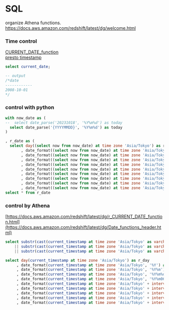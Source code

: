 # SQL
organize Athena functions.<br>
https://docs.aws.amazon.com/redshift/latest/dg/welcome.html


### Time control
[CURRENT_DATE_function](https://docs.aws.amazon.com/redshift/latest/dg/Date_functions_header.html)<br>
[presto timestamp](https://prestodb.io/docs/current/functions/datetime.html)<br>

```sql
select current_date;

-- output
/*date
------------
2008-10-01
*/
```


### control with python
```sql
with now_date as (
--  select date_parse('20231018', '%Y%m%d') as today
  select date_parse('{YYYYMMDD}', '%Y%m%d') as today
)

, r_date as (
  select day((select now from now_date) at time zone 'Asia/Tokyo') as r_day
       , date_format((select now from now_date) at time zone 'Asia/Tokyo', '%Y') as r_year
       , date_format((select now from now_date) at time zone 'Asia/Tokyo', '%Y%m') as r_month
       , date_format((select now from now_date) at time zone 'Asia/Tokyo', '%Y%m%d') as r_today
       , date_format((select now from now_date) at time zone 'Asia/Tokyo', '%Y%m06') as r_day_of_6
       , date_format((select now from now_date) at time zone 'Asia/Tokyo' + interval '-1' month, '%Y%m06') as r_last_month_day_of_6
       , date_format((select now from now_date) at time zone 'Asia/Tokyo' + interval '-1' day, '%Y%m%d') as r_1_day_ago
       , date_format((select now from now_date) at time zone 'Asia/Tokyo' + interval '-100' day, '%Y%m%d') as r_100_days_ago
       , date_format((select now from now_date) at time zone 'Asia/Tokyo' + interval '-1' month, '%Y%m%d') as r_month_ago
       , date_format((select now from now_date) at time zone 'Asia/Tokyo' + interval '-1' year, '%Y%m%d') as r_year_ago
select * from r_date

```

### control by Athena
[https://docs.aws.amazon.com/redshift/latest/dg/r_CURRENT_DATE_function.html](https://docs.aws.amazon.com/redshift/latest/dg/Date_functions_header.html)
```sql
select substr(cast(current_timestamp at time zone 'Asia/Tokyo' as varchar), 1, 4)
    || substr(cast(current_timestamp at time zone 'Asia/Tokyo' as varchar), 6, 2)
    || substr(cast(current_timestamp at time zone 'Asia/Tokyo' as varchar), 9, 2) as yyyymmdd
```

```sql
select day(current_timestamp at time zone 'Asia/Tokyo') as r_day
     , date_format(current_timestamp at time zone 'Asia/Tokyo', '%Y') as r_year
     , date_format(current_timestamp at time zone 'Asia/Tokyo', '%Y%m') as r_month
     , date_format(current_timestamp at time zone 'Asia/Tokyo', '%Y%m%d') as r_today
     , date_format(current_timestamp at time zone 'Asia/Tokyo', '%Y%m06') as r_day_of_6
     , date_format(current_timestamp at time zone 'Asia/Tokyo' + interval '-1' month, '%Y%m06') as r_last_month_day_of_6
     , date_format(current_timestamp at time zone 'Asia/Tokyo' + interval '-1' day, '%Y%m%d') as r_1_day_ago
     , date_format(current_timestamp at time zone 'Asia/Tokyo' + interval '-100' day, '%Y%m%d') as r_100_days_ago
     , date_format(current_timestamp at time zone 'Asia/Tokyo' + interval '-1' month, '%Y%m%d') as r_month_ago
     , date_format(current_timestamp at time zone 'Asia/Tokyo' + interval '-1' year, '%Y%m%d') as r_year_ago
```






